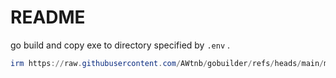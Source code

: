 # README

go build and copy exe to directory specified by `.env` .

```PowerShell
irm https://raw.githubusercontent.com/AWtnb/gobuilder/refs/heads/main/main.ps1 | iex
```

